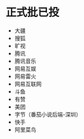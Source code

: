 # 正式批已投

- 大疆
- 搜狐
- 旷视
- 腾讯
- 腾讯音乐
- 网易互娱
- 网易雷火
- 网易互联网
- 斗鱼
- 有赞
- 美团
- 字节（番茄小说后端-深圳）
- 快手
- 阿里菜鸟